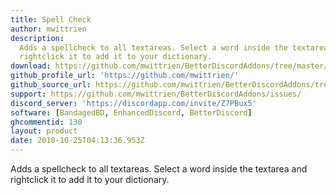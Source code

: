 ```yaml
---
title: Spell Check
author: mwittrien
description:
  Adds a spellcheck to all textareas. Select a word inside the textarea and
  rightclick it to add it to your dictionary.
download: https://github.com/mwittrien/BetterDiscordAddons/tree/master/Plugins/SpellCheck
github_profile_url: 'https://github.com/mwittrien/'
github_source_url: https://github.com/mwittrien/BetterDiscordAddons/tree/master/Plugins/SpellCheck
support: https://github.com/mwittrien/BetterDiscordAddons/issues/
discord_server: 'https://discordapp.com/invite/Z7PBux5'
software: [BandagedBD, EnhancedDiscord, BetterDiscord]
ghcommentid: 130
layout: product
date: 2018-10-25T04:13:36.953Z
---
```

Adds a spellcheck to all textareas. Select a word inside the textarea and rightclick it to add it to your dictionary.